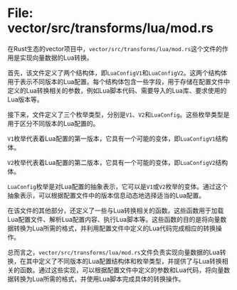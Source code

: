 # File: vector/src/transforms/lua/mod.rs

在Rust生态的vector项目中，`vector/src/transforms/lua/mod.rs`这个文件的作用是实现向量数据的Lua转换。

首先，该文件定义了两个结构体，即`LuaConfigV1`和`LuaConfigV2`。这两个结构体用于表示不同版本的Lua配置。每个结构体包含一些字段，用于存储在配置文件中定义的Lua转换相关的参数，例如Lua脚本代码、需要导入的Lua库、要求使用的Lua版本等。

接下来，文件定义了三个枚举类型，分别是`V1`、`V2`和`LuaConfig`。这些枚举类型是用于区分不同版本的Lua配置的。

`V1`枚举代表着Lua配置的第一版本，它具有一个可能的变体，即`LuaConfigV1`结构体。

`V2`枚举代表着Lua配置的第二版本，它具有一个可能的变体，即`LuaConfigV2`结构体。

`LuaConfig`枚举是对Lua配置的抽象表示，它可以是`V1`或`V2`枚举的变体。通过这个抽象表示，可以根据配置文件中的版本信息动态地选择适当的Lua配置。

在该文件的其他部分，还定义了一些与Lua转换相关的函数。这些函数用于加载Lua配置文件、解析Lua配置内容、执行Lua脚本等。这些函数的目的是将向量数据转换为Lua所需的格式，并利用配置文件中定义的Lua代码完成相应的转换操作。

总而言之，`vector/src/transforms/lua/mod.rs`文件负责实现向量数据的Lua转换，在其中定义了不同版本的Lua配置结构体和枚举类型，并提供了与Lua转换相关的函数。通过这些实现，可以根据配置文件中定义的参数和Lua代码，将向量数据转换为Lua所需的格式，并使用Lua脚本完成具体的转换操作。

